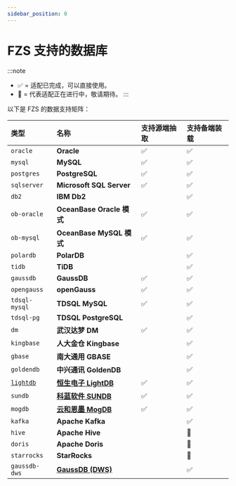 ```yaml
---
sidebar_position: 0
---
```


# FZS 支持的数据库

:::note
 - ✅ = 适配已完成，可以直接使用。
 - :construction: = 代表适配正在进行中，敬请期待。
:::

以下是 FZS 的数据支持矩阵：

| 类型        | 名称                                                 | 支持源端抽取 | 支持备端装载 |
| :---------- | :--------------------------------------------------- | :----------- | :----------- |
| `oracle`    | **Oracle**                                           | ✅           | ✅           |
| `mysql`     | **MySQL**                                            | ✅           | ✅           |
| `postgres`  | **PostgreSQL**                                       |     ✅         | ✅           |
| `sqlserver` | **Microsoft SQL Server**                             |     ✅        | ✅           |
| `db2`       | **IBM Db2**                                          |              | ✅           |
| `ob-oracle` | **OceanBase Oracle 模式**                            | ✅           | ✅           |
| `ob-mysql`  | **OceanBase MySQL 模式**                             | ✅           | ✅           |
| `polardb`   | **PolarDB**                                          |              | ✅           |
| `tidb`      | **TiDB**                                             |              | ✅           |
| `gaussdb`   | **GaussDB**                                          |   ✅            | ✅           |
| `opengauss` | **openGauss**                                        |    ✅           | ✅           |
| `tdsql-mysql`     | **TDSQL MySQL**                                  |      ✅                 |✅  |
| `tdsql-pg`     | **TDSQL PostgreSQL**                       |                      |✅|
| `dm`        | **武汉达梦 DM**                                      | ✅           | ✅           |
| `kingbase`  | **人大金仓 Kingbase**                                |              | ✅           |
| `gbase`     | **南大通用 GBASE**                                   |              | ✅           |
| `goldendb`  | **中兴通讯 GoldenDB**                                |              | ✅           |
| [`lightdb`](/intro/appendix/db-support/lightdb.md)   | [**恒生电子 LightDB**](https://www.light-pg.com/) |      ✅         | ✅           |
| `sundb`     | [**科蓝软件 SUNDB**](http://www.csii.com.cn/sundb.html)                                   | ✅           | ✅           |
| `mogdb`     | [**云和恩墨 MogDB**](https://www.mogdb.io/)                                   |        ✅       | ✅           |
| `kafka`    | **Apache Kafka**                                            |            | ✅ |
| `hive`    | **Apache Hive**                                            |            | :construction: |
| `doris`    | **Apache Doris**                                            |            | :construction: |
| `starrocks`    | **StarRocks**                                            |            | :construction: |
| `gaussdb-dws`    | [**GaussDB (DWS)**](https://www.huaweicloud.com/product/dws.html)                                            |            | ✅ |